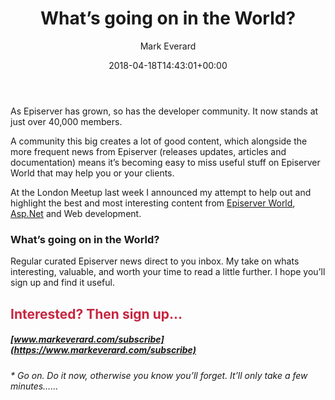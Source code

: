 ﻿---
id: 6184
title: What’s going on in the World?
date: 2018-04-18T14:43:01+00:00
author: Mark Everard
layout: post
guid: https://www.markeverard.com/?p=6184
permalink: /2018/04/18/whats-going-on-in-the-world/
dsq_thread_id:
  - "6620655210"
image: /wp-content/uploads/2018/04/earth-space-1.jpg
categories:
  - Episerver
---
As Episerver has grown, so has the developer community. It now stands at just over 40,000 members.

A community this big creates a lot of good content, which alongside the more frequent news from Episerver (releases updates, articles and documentation) means it&#8217;s becoming easy to miss useful stuff on Episerver World that may help you or your clients.

At the London Meetup last week I announced my attempt to help out and highlight the best and most interesting content from [Episerver World](https://world.episerver.com/), [Asp.Net](https://www.asp.net/) and Web development.

### What&#8217;s going on in the World?

Regular curated Episerver news direct to you inbox. My take on whats interesting, valuable, and worth your time to read a little further. I hope you&#8217;ll sign up and find it useful.

<h2 style="color: #c62641;">
  Interested? Then sign up&#8230;
</h2>

##### [www.markeverard.com/subscribe](https://www.markeverard.com/subscribe)

_* Go on. Do it now, otherwise you know you&#8217;ll forget. It&#8217;ll only take a few minutes&#8230;&#8230;_
